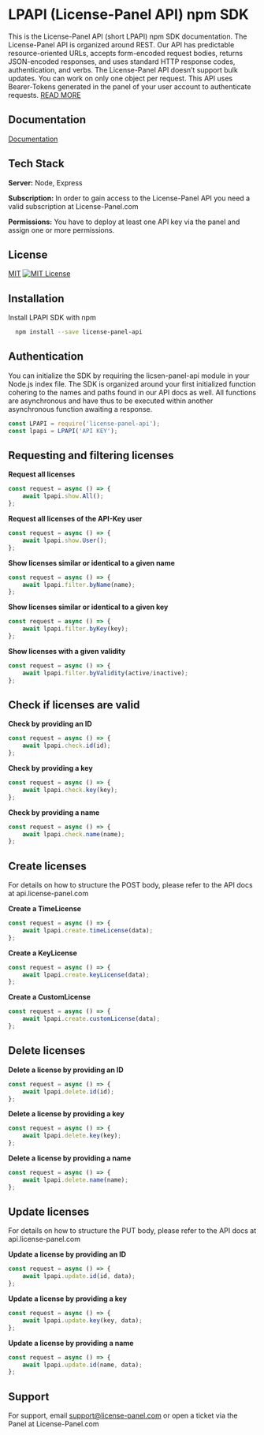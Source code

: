 # LPAPI (License-Panel API) npm SDK

This is the License-Panel API (short LPAPI) npm SDK documentation. The License-Panel API is organized around REST. Our API has predictable resource-oriented URLs, accepts form-encoded request bodies, returns JSON-encoded responses, and uses standard HTTP response codes, authentication, and verbs. The License-Panel API doesn’t support bulk updates. You can work on only one object per request. This API uses Bearer-Tokens generated in the panel of your user account to authenticate requests. [READ MORE](https://api.license-panel.com)



## Documentation
[Documentation](https://api.license-panel.com)


## Tech Stack

**Server:** Node, Express

**Subscription:** In order to gain access to the License-Panel API you need a valid subscription at License-Panel.com

**Permissions:** You have to deploy at least one API key via the panel and assign one or more permissions.


## License

[MIT](https://choosealicense.com/licenses/mit/) [![MIT License](https://img.shields.io/badge/License-MIT-green.svg)](https://choosealicense.com/licenses/mit/)

## Installation

Install LPAPI SDK with npm

```bash
  npm install --save license-panel-api
```

## Authentication
You can initialize the SDK by requiring the licsen-panel-api module in your Node.js index file. The SDK is organized around your first initialized function cohering to the names and paths found in our API docs as well. All functions are asynchronous and have thus to be executed within another asynchronous function awaiting a response.

```javascript
const LPAPI = require('license-panel-api');
const lpapi = LPAPI('API KEY');
```


## Requesting and filtering licenses

**Request all licenses**
```javascript
const request = async () => {
    await lpapi.show.All();
};
```

**Request all licenses of the API-Key user**
```javascript
const request = async () => {
    await lpapi.show.User();
};
```

**Show licenses similar or identical to a given name**
```javascript
const request = async () => {
    await lpapi.filter.byName(name);
};
```

**Show licenses similar or identical to a given key**
```javascript
const request = async () => {
    await lpapi.filter.byKey(key);
};
```

**Show licenses with a given validity**
```javascript
const request = async () => {
    await lpapi.filter.byValidity(active/inactive);
};
```


## Check if licenses are valid

**Check by providing an ID**
```javascript
const request = async () => {
    await lpapi.check.id(id);
};
```

**Check by providing a key**
```javascript
const request = async () => {
    await lpapi.check.key(key);
};
```

**Check by providing a name**
```javascript
const request = async () => {
    await lpapi.check.name(name);
};
```
## Create licenses
For details on how to structure the POST body, please refer to the API docs at api.license-panel.com


**Create a TimeLicense**
```javascript
const request = async () => {
    await lpapi.create.timeLicense(data);
};
```

**Create a KeyLicense**
```javascript
const request = async () => {
    await lpapi.create.keyLicense(data);
};
```

**Create a CustomLicense**
```javascript
const request = async () => {
    await lpapi.create.customLicense(data);
};
```
## Delete licenses

**Delete a license by providing an ID**
```javascript
const request = async () => {
    await lpapi.delete.id(id);
};
```

**Delete a license by providing a key**
```javascript
const request = async () => {
    await lpapi.delete.key(key);
};
```

**Delete a license by providing a name**
```javascript
const request = async () => {
    await lpapi.delete.name(name);
};
```
## Update licenses
For details on how to structure the PUT body, please refer to the API docs at api.license-panel.com

**Update a license by providing an ID**
```javascript
const request = async () => {
    await lpapi.update.id(id, data);
};
```

**Update a license by providing a key**
```javascript
const request = async () => {
    await lpapi.update.key(key, data);
};
```

**Update a license by providing a name**
```javascript
const request = async () => {
    await lpapi.update.id(name, data);
};
```
## Support

For support, email support@license-panel.com or open a ticket via the Panel at License-Panel.com

